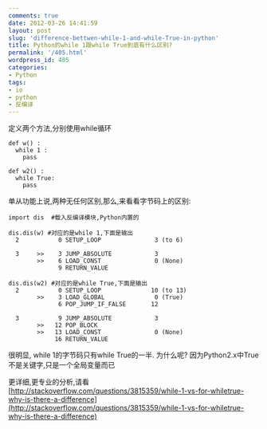 ```yaml
---
comments: true
date: 2012-03-26 14:41:59
layout: post
slug: 'difference-bettwen-while-1-and-while-True-in-python'
title: Python的while 1跟while True到底有什么区别?
permalink: '/405.html'
wordpress_id: 405
categories:
- Python
tags:
- io
- python
- 反编译
---
```


定义两个方法,分别使用while循环

    
    
    def w() :
      while 1 :
        pass
    
    def w2() :
      while True:
        pass
    



单从功能上说,两种无任何区别,那么,来看看字节码上的区别:

    
    
    import dis  #载入反编译模块,Python内置的
    
    dis.dis(w) #对应的是while 1,下面是输出
      2           0 SETUP_LOOP               3 (to 6)
    
      3     >>    3 JUMP_ABSOLUTE            3
            >>    6 LOAD_CONST               0 (None)
                  9 RETURN_VALUE
    
    dis.dis(w2) #对应的是while True,下面是输出
      2           0 SETUP_LOOP              10 (to 13)
            >>    3 LOAD_GLOBAL              0 (True)
                  6 POP_JUMP_IF_FALSE       12
    
      3           9 JUMP_ABSOLUTE            3
            >>   12 POP_BLOCK
            >>   13 LOAD_CONST               0 (None)
                 16 RETURN_VALUE
    



很明显, while 1的字节码只有while True的一半.
为什么呢? 因为Python2.x中True不是关键字,只是一个全局变量而已

更详细,更专业的分析,请看
[http://stackoverflow.com/questions/3815359/while-1-vs-for-whiletrue-why-is-there-a-difference](http://stackoverflow.com/questions/3815359/while-1-vs-for-whiletrue-why-is-there-a-difference)
